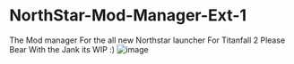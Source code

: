 # NorthStar-Mod-Manager-Ext-1
The Mod manager For the all new Northstar launcher For Titanfall 2
Please Bear With the Jank its WIP :)
![image](https://user-images.githubusercontent.com/23240514/147717837-f31df761-232a-4126-96cc-bc542609ef03.png)


